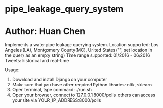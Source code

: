 # pipe_leakage_query_system
# Author: Huan Chen

Implements a water pipe leakage querying system.
Location supported: Los Angeles (LA), Montgomery County(MC), United States ("", set location in the query as an empty string)
Time range supported: 01/2016 - 06/2016
Tweets: historical and real-time

Usage:
1. Download and install Django on your computer
2. Make sure that you have other required Python libraries: nltk, sklearn
3. Open terminal, type command: ./run.sh
4. Open your browser, connect to 127.0.0.1:8000/polls, others can access your site via YOUR_IP_ADDRESS:8000/polls
